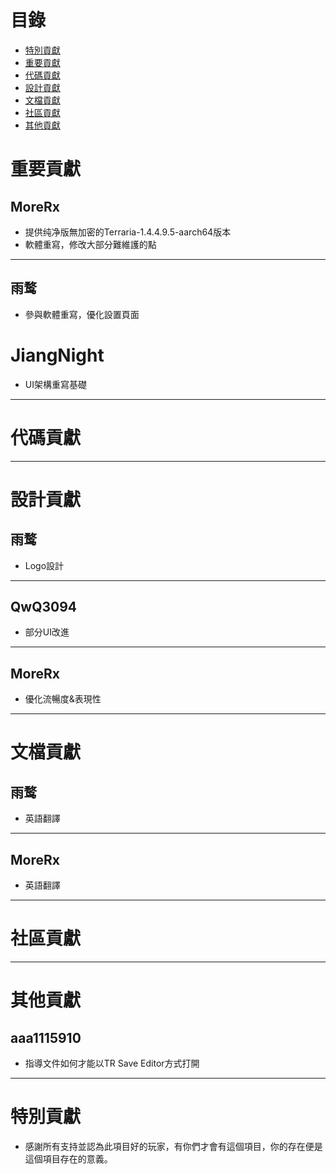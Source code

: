 # 目錄

- [特別貢獻](#Special-Contribution)
- [重要貢獻](#important-contribution)
- [代碼貢獻](#code-contribution)
- [設計貢獻](#design-contribution)
- [文檔貢獻](#documentation-contribution)
- [社區貢獻](#community-contribution)
- [其他貢獻](#other-contributions)

# 重要貢獻 <a id="important-contribution"></a>

## MoreRx
- 提供纯净版無加密的Terraria-1.4.4.9.5-aarch64版本
- 軟體重寫，修改大部分難維護的點

---

## 雨鹜
- 參與軟體重寫，優化設置頁面

# JiangNight
- UI架構重寫基礎
---

# 代碼貢獻 <a id="code-contribution"></a>

---

# 設計貢獻 <a id="design-contribution"></a>

## 雨鹜
- Logo設計

---

## QwQ3094
- 部分UI改進

---

## MoreRx
- 優化流暢度&表現性
---

# 文檔貢獻 <a id="documentation-contribution"></a>

## 雨鹜
- 英語翻譯

---

## MoreRx
- 英語翻譯

---

# 社區貢獻 <a id="community-contribution"></a>

---

# 其他貢獻 <a id="other-contributions"></a>

## aaa1115910
- 指導文件如何才能以TR Save Editor方式打開

---

# 特別貢獻 <a id="Special-Contribution"></a>
* 感謝所有支持並認為此項目好的玩家，有你們才會有這個項目，你的存在便是這個項目存在的意義。